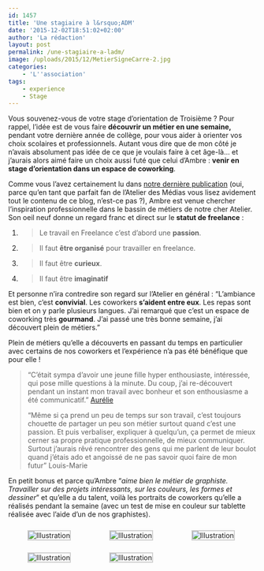 ```yaml
---
id: 1457
title: 'Une stagiaire à l&rsquo;ADM'
date: '2015-12-02T18:51:02+02:00'
author: 'La rédaction'
layout: post
permalink: /une-stagiaire-a-ladm/
image: /uploads/2015/12/MetierSigneCarre-2.jpg
categories:
    - 'L''association'
tags:
    - experience
    - Stage
---
```


<span style="font-weight: 400;">Vous souvenez-vous de votre stage d’orientation de Troisième ? Pour rappel, l’idée est de vous faire **découvrir un métier en une semaine,** pendant votre dernière année de collège, pour vous aider à orienter vos choix scolaires et professionnels. Autant vous dire que de mon côté je n’avais absolument pas idée de ce que je voulais faire à cet âge-là… et j’aurais alors aimé faire un choix aussi futé que celui d’Ambre : **venir en stage d’orientation dans un espace de coworking**.</span>

<span style="font-weight: 400;">Comme vous l’avez certainement lu dans [notre dernière publication](/2015/11/association-qui-donne/) (oui, parce qu’en tant que parfait fan de l’Atelier des Médias vous lisez avidement tout le contenu de ce blog, n’est-ce pas ?), Ambre est venue chercher l’inspiration professionnelle dans le bassin de métiers de notre cher Atelier. Son oeil neuf donne un regard franc et direct sur le **statut de freelance** :</span>

1. > <span style="font-weight: 400;">Le travail en Freelance c’est d’abord une **passion**.</span>
2. > <span style="font-weight: 400;">Il faut **être organisé** pour travailler en freelance.</span>
3. > <span style="font-weight: 400;">Il faut être **curieux**.</span>
4. > <span style="font-weight: 400;">Il faut être **imaginatif** </span>

<span style="font-weight: 400;">Et personne n’ira contredire son regard sur l’Atelier en général : “L’ambiance est bien, c’est **convivial**. Les coworkers **s’aident entre eux**. Les repas sont bien et on y parle plusieurs langues. J’ai remarqué que c’est un espace de coworking très **gourmand**. J’ai passé une très bonne semaine, j’ai découvert plein de métiers.”</span>

Plein de métiers qu’elle a découverts en passant du temps en particulier avec certains de nos coworkers et l’expérience n’a pas été bénéfique que pour elle !

> <span style="font-weight: 400;">“C’était sympa d’avoir une jeune fille hyper enthousiaste, intéressée, qui pose mille questions à la minute. Du coup, j’ai re-découvert pendant un instant mon travail avec bonheur et son enthousiasme a été communicatif.” [Aurélie](/coworkers/aurelie-khalidi/)</span>
> 
> <span style="font-weight: 400;">“Même si ça prend un peu de temps sur son travail, c’est toujours chouette de partager un peu son métier surtout quand c’est une passion. Et puis verbaliser, expliquer à quelqu’un, ça permet de mieux cerner sa propre pratique professionnelle, de mieux communiquer. Surtout j’aurais rêvé rencontrer des gens qui me parlent de leur boulot quand j’étais ado et angoissé de ne pas savoir quoi faire de mon futur” Louis-Marie</span>

<span style="font-weight: 400;">En petit bonus et parce qu’Ambre “*aime bien le métier de graphiste. Travailler sur des projets intéressants, sur les couleurs, les formes et dessiner*” et qu’elle a du talent, voilà les portraits de coworkers qu’elle a réalisés pendant la semaine (avec un test de mise en couleur sur tablette réalisée avec l’aide d’un de nos graphistes).</span>

 <style type="text/css">
			#gallery-8 {
				margin: auto;
			}
			#gallery-8 .gallery-item {
				float: left;
				margin-top: 10px;
				text-align: center;
				width: 33%;
			}
			#gallery-8 img {
				border: 2px solid #cfcfcf;
			}
			#gallery-8 .gallery-caption {
				margin-left: 0;
			}
			/* see gallery_shortcode() in wp-includes/media.php */
		</style>

<div class="gallery galleryid-1457 gallery-columns-3 gallery-size-medium" id="gallery-8"><dl class="gallery-item"> <dt class="gallery-icon portrait"> <img src="/uploads/2015/12/quitus-218x300.jpg" alt="Illustration"> </dt></dl><dl class="gallery-item"> <dt class="gallery-icon portrait"> <img src="/uploads/2015/12/Coworkeuse1-218x300.jpg" alt="Illustration"> </dt></dl><dl class="gallery-item"> <dt class="gallery-icon portrait"> <img src="/uploads/2015/12/Coworkeuse-colo-218x300.jpg" alt="Illustration"> </dt></dl>  
<dl class="gallery-item"> <dt class="gallery-icon portrait"> <img src="/uploads/2015/12/Coworkeuse-218x300.jpg" alt="Illustration"> </dt></dl><dl class="gallery-item"> <dt class="gallery-icon portrait"> <img src="/uploads/2015/12/MetierSigneCarre-289x300.jpg" alt="Illustration"> </dt></dl>   
 </div>